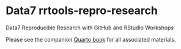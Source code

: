# Data7 rrtools-repro-research
Data7 Reproducible Research with GitHub and RStudio Workshops

Please see the companion [Quarto book](https://gchism94.github.io/rrtools-repro-research/) for all associated materials. 
